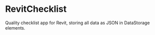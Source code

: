 # RevitChecklist
Quality checklist app for Revit, storing all data as JSON in DataStorage elements.
